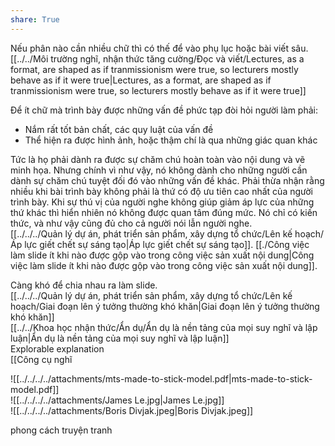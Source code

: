 ```yaml
---  
share: True  
---  
```

Nếu phân nào cần nhiều chữ thì có thế để vào phụ lục hoặc bài viết sâu.  
[[../../Môi trường nghĩ, nhận thức tăng cường/Đọc và viết/Lectures, as a format, are shaped as if tranmissionism were true, so lecturers mostly behave as if it were true|Lectures, as a format, are shaped as if tranmissionism were true, so lecturers mostly behave as if it were true]]  
  
Để ít chữ mà trình bày được những vấn đề phức tạp đòi hỏi người làm phải:  
- Nắm rất tốt bản chất, các quy luật của vấn đề  
- Thể hiện ra được hình ảnh, hoặc thậm chí là qua những giác quan khác  
  
Tức là họ phải dành ra được sự chăm chú hoàn toàn vào nội dung và vẽ minh họa. Nhưng chính vì như vậy, nó không dành cho những người cần dành sự chăm chú tuyệt đối đó vào những vấn đề khác. Phải thừa nhận rằng nhiều khi bài trình bày không phải là thứ có độ ưu tiên cao nhất của người trình bày. Khi sự thú vị của người nghe không giúp giảm áp lực của những thứ khác thì hiển nhiên nó không được quan tâm đúng mức. Nó chỉ có kiến thức, và như vậy cũng đủ cho cả người nói lẫn người nghe.  
[[../../../Quản lý dự án, phát triển sản phẩm, xây dựng tổ chức/Lên kế hoạch/Áp lực giết chết sự sáng tạo|Áp lực giết chết sự sáng tạo]]. [[./Công việc làm slide ít khi nào được gộp vào trong công việc sản xuất nội dung|Công việc làm slide ít khi nào được gộp vào trong công việc sản xuất nội dung]].   
  
Càng khó để chia nhau ra làm slide.   
[[../../../Quản lý dự án, phát triển sản phẩm, xây dựng tổ chức/Lên kế hoạch/Giai đoạn lên ý tưởng thường khó khăn|Giai đoạn lên ý tưởng thường khó khăn]]  
[[../../Khoa học nhận thức/Ẩn dụ/Ẩn dụ là nền tảng của mọi suy nghĩ và lập luận|Ẩn dụ là nền tảng của mọi suy nghĩ và lập luận]]  
Explorable explanation   
[[Công cụ nghĩ  
  
![[../../../../attachments/mts-made-to-stick-model.pdf|mts-made-to-stick-model.pdf]]  
![[../../../../attachments/James Le.jpg|James Le.jpg]]  
![[../../../../attachments/Boris Divjak.jpeg|Boris Divjak.jpeg]]  
  
phong cách truyện tranh